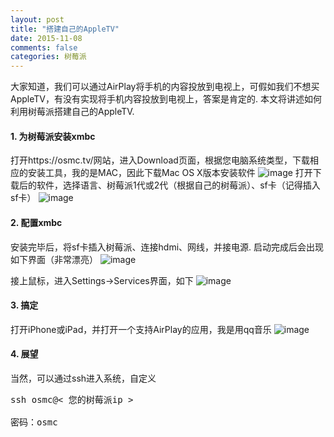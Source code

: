 ```yaml
---
layout: post
title: "搭建自己的AppleTV"
date: 2015-11-08
comments: false
categories: 树莓派
---
```

大家知道，我们可以通过AirPlay将手机的内容投放到电视上，可假如我们不想买AppleTV，有没有实现将手机内容投放到电视上，答案是肯定的. 本文将讲述如何利用树莓派搭建自己的AppleTV.

#### 1. 为树莓派安装xmbc
打开https://osmc.tv/网站，进入Download页面，根据您电脑系统类型，下载相应的安装工具，我的是MAC，因此下载Mac OS X版本安装软件
![image](http://7ximmr.com1.z0.glb.clouddn.com/osmc-download.png)
打开下载后的软件，选择语言、树莓派1代或2代（根据自己的树莓派）、sf卡（记得插入sf卡）
![image](https://osmc.tv/content/uploads/2014/09/installer_1024.png)

#### 2. 配置xmbc
安装完毕后，将sf卡插入树莓派、连接hdmi、网线，并接电源. 启动完成后会出现如下界面（非常漂亮）
![image](http://7ximmr.com1.z0.glb.clouddn.com/osmc-home.jpg)

接上鼠标，进入Settings->Services界面，如下
![image](http://7ximmr.com1.z0.glb.clouddn.com/osmc-airplay.jpg)

#### 3. 搞定
打开iPhone或iPad，并打开一个支持AirPlay的应用，我是用qq音乐
![image](http://7ximmr.com1.z0.glb.clouddn.com/osmc-airplay-test.png)

#### 4. 展望
当然，可以通过ssh进入系统，自定义
<pre>
ssh osmc@< 您的树莓派ip > 

密码：osmc
</pre>
